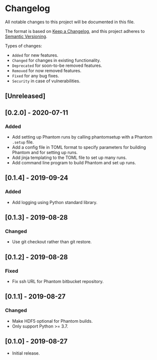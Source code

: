 # Changelog

All notable changes to this project will be documented in this file.

The format is based on [Keep a Changelog](https://keepachangelog.com/en/1.0.0/), and this project adheres to [Semantic Versioning](https://semver.org/spec/v2.0.0.html).

Types of changes:

- `Added` for new features.
- `Changed` for changes in existing functionality.
- `Deprecated` for soon-to-be removed features.
- `Removed` for now removed features.
- `Fixed` for any bug fixes.
- `Security` in case of vulnerabilities.

## [Unreleased]

## [0.2.0] - 2020-07-11

### Added

- Add setting up Phantom runs by calling phantomsetup with a Phantom `.setup` file.
- Add a config file in TOML format to specify parameters for building Phantom and for setting up runs.
- Add jinja templating to the TOML file to set up many runs.
- Add command line program to build Phantom and set up runs.

## [0.1.4] - 2019-09-24

### Added

- Add logging using Python standard library.

## [0.1.3] - 2019-08-28

### Changed

- Use git checkout rather than git restore.

## [0.1.2] - 2019-08-28

### Fixed

- Fix ssh URL for Phantom bitbucket repository.

## [0.1.1] - 2019-08-27

### Changed

- Make HDF5 optional for Phantom builds.
- Only support Python >= 3.7.

## [0.1.0] - 2019-08-27

- Initial release.
